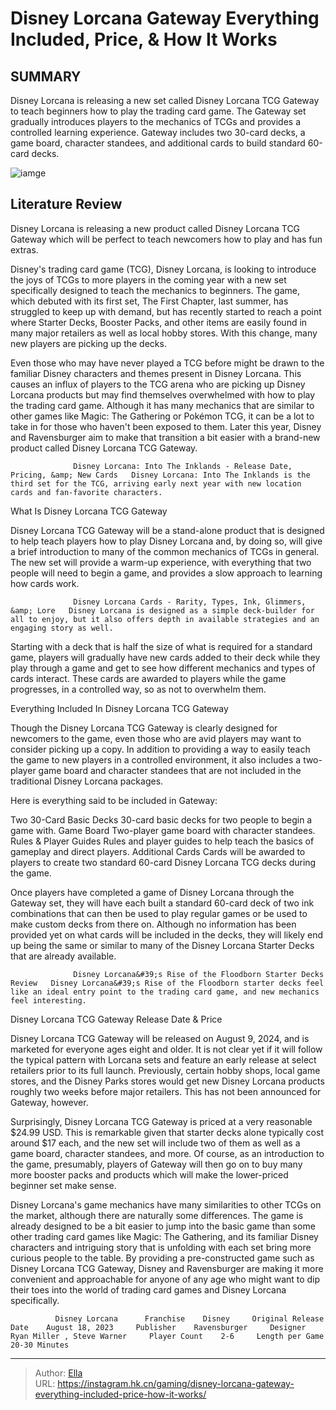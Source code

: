 # Disney Lorcana Gateway Everything Included, Price, &amp; How It Works


## SUMMARY 



  Disney Lorcana is releasing a new set called Disney Lorcana TCG Gateway to teach beginners how to play the trading card game.   The Gateway set gradually introduces players to the mechanics of TCGs and provides a controlled learning experience.   Gateway includes two 30-card decks, a game board, character standees, and additional cards to build standard 60-card decks.  

![iamge](https://static1.srcdn.com/wordpress/wp-content/uploads/2024/01/disney-lorcana-tinkerbell.jpg)

## Literature Review

Disney Lorcana is releasing a new product called Disney Lorcana TCG Gateway which will be perfect to teach newcomers how to play and has fun extras.




Disney&#39;s trading card game (TCG), Disney Lorcana, is looking to introduce the joys of TCGs to more players in the coming year with a new set specifically designed to teach the mechanics to beginners. The game, which debuted with its first set, The First Chapter, last summer, has struggled to keep up with demand, but has recently started to reach a point where Starter Decks, Booster Packs, and other items are easily found in many major retailers as well as local hobby stores. With this change, many new players are picking up the decks.




Even those who may have never played a TCG before might be drawn to the familiar Disney characters and themes present in Disney Lorcana. This causes an influx of players to the TCG arena who are picking up Disney Lorcana products but may find themselves overwhelmed with how to play the trading card game. Although it has many mechanics that are similar to other games like Magic: The Gathering or Pokémon TCG, it can be a lot to take in for those who haven&#39;t been exposed to them. Later this year, Disney and Ravensburger aim to make that transition a bit easier with a brand-new product called Disney Lorcana TCG Gateway.

                  Disney Lorcana: Into The Inklands - Release Date, Pricing, &amp; New Cards   Disney Lorcana: Into The Inklands is the third set for the TCG, arriving early next year with new location cards and fan-favorite characters.   


 What Is Disney Lorcana TCG Gateway 
         




Disney Lorcana TCG Gateway will be a stand-alone product that is designed to help teach players how to play Disney Lorcana and, by doing so, will give a brief introduction to many of the common mechanics of TCGs in general. The new set will provide a warm-up experience, with everything that two people will need to begin a game, and provides a slow approach to learning how cards work.

                  Disney Lorcana Cards - Rarity, Types, Ink, Glimmers, &amp; Lore   Disney Lorcana is designed as a simple deck-builder for all to enjoy, but it also offers depth in available strategies and an engaging story as well.   

Starting with a deck that is half the size of what is required for a standard game, players will gradually have new cards added to their deck while they play through a game and get to see how different mechanics and types of cards interact. These cards are awarded to players while the game progresses, in a controlled way, so as not to overwhelm them.



 Everything Included In Disney Lorcana TCG Gateway 
          




Though the Disney Lorcana TCG Gateway is clearly designed for newcomers to the game, even those who are avid players may want to consider picking up a copy. In addition to providing a way to easily teach the game to new players in a controlled environment, it also includes a two-player game board and character standees that are not included in the traditional Disney Lorcana packages.

Here is everything said to be included in Gateway:

 Two 30-Card Basic Decks  30-card basic decks for two people to begin a game with.   Game Board  Two-player game board with character standees.   Rules &amp; Player Guides  Rules and player guides to help teach the basics of gameplay and direct players.   Additional Cards  Cards will be awarded to players to create two standard 60-card Disney Lorcana TCG decks during the game.   



Once players have completed a game of Disney Lorcana through the Gateway set, they will have each built a standard 60-card deck of two ink combinations that can then be used to play regular games or be used to make custom decks from there on. Although no information has been provided yet on what cards will be included in the decks, they will likely end up being the same or similar to many of the Disney Lorcana Starter Decks that are already available.




                  Disney Lorcana&#39;s Rise of the Floodborn Starter Decks Review   Disney Lorcana&#39;s Rise of the Floodborn starter decks feel like an ideal entry point to the trading card game, and new mechanics feel interesting.   



 Disney Lorcana TCG Gateway Release Date &amp; Price 
          

Disney Lorcana TCG Gateway will be released on August 9, 2024, and is marketed for everyone ages eight and older. It is not clear yet if it will follow the typical pattern with Lorcana sets and feature an early release at select retailers prior to its full launch. Previously, certain hobby shops, local game stores, and the Disney Parks stores would get new Disney Lorcana products roughly two weeks before major retailers. This has not been announced for Gateway, however.

Surprisingly, Disney Lorcana TCG Gateway is priced at a very reasonable $24.99 USD. This is remarkable given that starter decks alone typically cost around $17 each, and the new set will include two of them as well as a game board, character standees, and more. Of course, as an introduction to the game, presumably, players of Gateway will then go on to buy many more booster packs and products which will make the lower-priced beginner set make sense.




Disney Lorcana&#39;s game mechanics have many similarities to other TCGs on the market, although there are naturally some differences. The game is already designed to be a bit easier to jump into the basic game than some other trading card games like Magic: The Gathering, and its familiar Disney characters and intriguing story that is unfolding with each set bring more curious people to the table. By providing a pre-constructed game such as Disney Lorcana TCG Gateway, Disney and Ravensburger are making it more convenient and approachable for anyone of any age who might want to dip their toes into the world of trading card games and Disney Lorcana specifically.

              Disney Lorcana      Franchise    Disney     Original Release Date    August 18, 2023     Publisher    Ravensburger     Designer    Ryan Miller , Steve Warner     Player Count    2-6     Length per Game    20-30 Minutes      


---

> Author: [Ella](https://instagram.hk.cn/)  
> URL: https://instagram.hk.cn/gaming/disney-lorcana-gateway-everything-included-price-how-it-works/  

